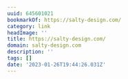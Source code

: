 ```yaml
---
uuid: 645601021
bookmarkOf: https://salty-design.com/
category: link
headImage: ''
title: https://salty-design.com/
domain: salty-design.com
description: ''
tags: []
date: '2023-01-26T19:44:26.031Z'
---
```



